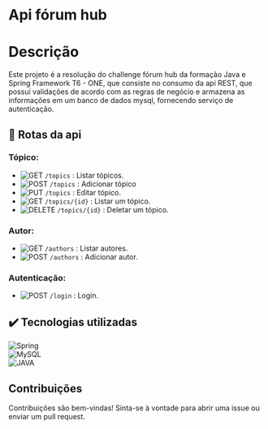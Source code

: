 # Api fórum hub

# Descrição
Este projeto é a resolução do challenge fórum hub da formação Java e Spring Framework T6 - ONE, que consiste no consumo da api REST, que possuí validações de acordo com as regras de negócio e armazena as informações em um banco de dados mysql, fornecendo serviço de autenticação.
## :compass: Rotas da api

### Tópico: ###
  - ![GET](https://img.shields.io/badge/GET-4472ca?style=flat-square) `/topics` : Listar tópicos.
  - ![POST](https://img.shields.io/badge/POST-2d6a4f?style=flat-square) `/topics` : Adicionar tópico
  - ![PUT](https://img.shields.io/badge/PUT-335c67?style=flat-square) `/topics` : Editar tópico.
  - ![GET](https://img.shields.io/badge/GET-4472ca?style=flat-square) `/topics/{id}` : Listar um tópico.
  - ![DELETE](https://img.shields.io/badge/DELETE-f94144?style=flat-square) `/topics/{id}` : Deletar um tópico.
    
### Autor: ###
  - ![GET](https://img.shields.io/badge/GET-4472ca?style=flat-square) `/authors` : Listar autores.
  - ![POST](https://img.shields.io/badge/POST-2d6a4f?style=flat-square) `/authors` : Adicionar autor.

### Autenticação: ###
  - ![POST](https://img.shields.io/badge/POST-2d6a4f?style=flat-square) `/login` : Login.


## ✔️ Tecnologias utilizadas

![Spring](https://img.shields.io/badge/spring-%236DB33F.svg?style=for-the-badge&logo=spring&logoColor=white)<br>
![MySQL](https://img.shields.io/badge/mysql-4479A1.svg?style=for-the-badge&logo=mysql&logoColor=white)<br>
![JAVA](https://img.shields.io/badge/JAVA-black?style=for-the-badge)

## Contribuições

Contribuições são bem-vindas! Sinta-se à vontade para abrir uma issue ou enviar um pull request.
